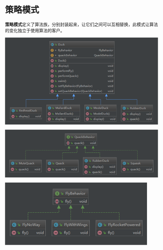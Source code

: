 # 策略模式

**策略模式**定义了算法族，分别封装起来，让它们之间可以互相替换，此模式让算法的变化独立于使用算法的客户。 

![](.\img\strategy_pattern\Duck.PNG)

![](.\img\strategy_pattern\QuackBehavior.PNG)

![](.\img\strategy_pattern\FlyBehavior.PNG)
